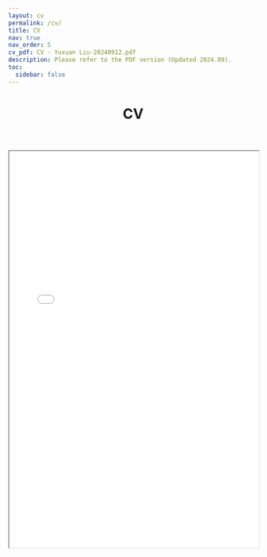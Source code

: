 ```yaml
---
layout: cv
permalink: /cv/
title: CV
nav: true
nav_order: 5
cv_pdf: CV - Yuxuan Liu-20240912.pdf
description: Please refer to the PDF version (Updated 2024.09).
toc:
  sidebar: false
---
```


<div class="container mt-5" role="main">
    <div class="post">
        <header class="post-header">
            <h1 class="post-title">
                CV 
                <a href="/assets/pdf/Resume.pdf" target="_blank" rel="noopener noreferrer" class="float-right">
                    <i class="fa-solid fa-file-pdf"></i>
                </a>
            </h1>
            <div class="clearfix"></div>
            <p class="post-description"></p>
        </header>
    </div>
    <div style="width: 100%; height:800">
        <iframe src="/assets/pdf/CV - Yuxuan Liu-20240912.pdf" width="100%" height="800">Please click on the icon on the top right to download my CV if it does not show up in your browser. </iframe>
    </div>
</div>
